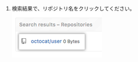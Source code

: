 1. 検索結果で、リポジトリ名をクリックしてください。 ![サイドアドミン設定の検索オプション](/assets/images/enterprise/site-admin-settings/click-repo.png)
